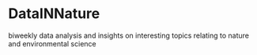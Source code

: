 # DataINNature
biweekly data analysis and insights on interesting topics relating to nature and environmental science
